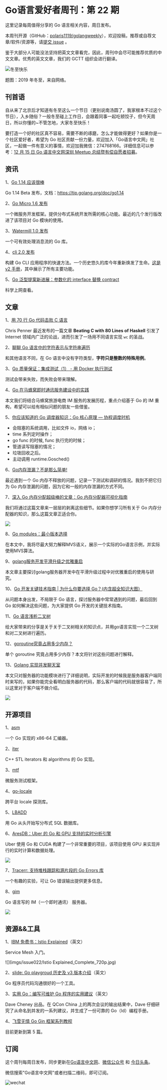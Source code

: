 # Go语言爱好者周刊：第 22 期

这里记录每周值得分享的 Go 语言相关内容，周日发布。

本周刊开源（GitHub：[polaris1119/golangweekly](https://github.com/polaris1119/golangweekly)），欢迎投稿，推荐或自荐文章/软件/资源等，请[提交 issue](https://github.com/polaris1119/golangweekly/issues) 。

鉴于大部分人可能没法坚持把英文文章看完，因此，周刊中会尽可能推荐优质的中文文章。优秀的英文文章，我们的 GCTT 组织会进行翻译。

![冬至快乐](imgs/issue022/cover.png "2019 冬至快乐")

题图：2019 年冬至，来自网络。

## 刊首语

自从来了北京后才知道有冬至这么一个节日（更别说南汤圆了，我家根本不过这个节日），入乡随俗？一般冬至碰上工作日，会跟着同事一起吃顿饺子，但今天周日，所以你懂的~不管怎地，大家冬至快乐！

要打造一个好的社区真不容易，需要不断的琢磨，怎么才能做得更好？如果你是一个社区爱好者，希望为 Go 社区贡献一份力量，欢迎加入「Go语言中文网」社区，一起做一件有意义的事情，欢迎加我微信：274768166。详细信息可以参考：[12 月 15 日 Go 语言中文网深圳 Meetup 总结暨有偿自愿者招募](https://mp.weixin.qq.com/s/NyIXjAgadCbi6wq2HJkkmQ)。

## 资讯

1、[Go 1.14 应该很棒](https://studygolang.com/topics/10612)

Go 1.14 Beta 发布，文档：https://tip.golang.org/doc/go1.14

2、[Go Micro 1.6 发布](https://github.com/micro/go-micro)

一个微服务开发框架。提供分布式系统开发所需的核心功能。最近的几个发行版改进了该项目对 Go 模块的使用。

3、[Watermill 1.0 发布](https://github.com/ThreeDotsLabs/watermill/tree/v1.0.0)

一个可有效处理消息流的 Go 库。

4、[cli 2.0 发布](https://github.com/urfave/cli)

构建 Go CLI 应用程序的快速方法。一个历史悠久的库今年重新焕发了生命。[这是 v2 手册](https://github.com/urfave/cli/blob/master/docs/v2/manual.md)，其中展示了所有主要功能。

5、[Go 泛型提案新进展：参数化的 interface 替换 contract](https://go-review.googlesource.com/c/go/+/187317)

科学上网查看。

## 文章

1、[用 70 行 Go 代码击败 C 语言](https://mp.weixin.qq.com/s/4HCh55eFu-JF9TBbhdsuZg)

Chris Penner 最近发布的一篇文章 **Beating C with 80 Lines of Haskell** 引发了 Internet 领域内广泛的论战，进而引发了一场用不同语言实现 `wc` 的圣战。

2、[聊聊 Go 语言中的字符表示与字符串遍历](https://mp.weixin.qq.com/s/ganVVI2kGMuXIsw6tpSo1A)

和其他语言不同，在 Go 语言中没有字符类型，**字符只是整数的特殊用例**。

3、[Go 质量保证：集成测试（1） - 用 Docker 执行测试](https://mp.weixin.qq.com/s/UYCXp7TrIm4d2cUwi7Un-Q)

测试会带来失败，而失败会带来理解。

4、[Go 在马蜂窝即时通讯服务建设中的实践](https://mp.weixin.qq.com/s/xs6WePLXtIu43bYynsxMWA)

本文我们将结合马蜂窝旅游电商 IM 服务的发展历程，重点介绍基于 Go 的 IM 重构，希望可以给有相似问题的朋友一些借鉴。

5、[你应该知道的 Go 调度器知识：Go 核心原理 — 协程调度时机](https://mp.weixin.qq.com/s/aoZn1JoND252swkwIdOy-Q)

- 会阻塞的系统调用，比如文件 io，网络 io；
- time 系列定时操作；
- go func 的时候, func 执行完的时候；
- 管道读写阻塞的情况；
- 垃圾回收之后。
- 主动调用 runtime.Gosched()

6、[Go内存泄漏？不是那么简单!](https://mp.weixin.qq.com/s/IA14BSTt4FaIIVpg8v5rkg)

最近遇到一个 Go 内存不释放的问题，记录一下测试和调研的情况。我到不把它归为 Go 内存泄漏的问题，因为它和一般的内存泄漏的方式不同。

7、[深入 Go 内存分配超级棒的文章：Go 内存分配器可视化指南](https://mp.weixin.qq.com/s/RYtc5oZ4CmQZouLIcsloDw)

我们将通过这篇文章来一层层的剥离这些细节。如果你想学习所有关于 Go 内存分配器的知识，那么这篇文章正适合你。

![](imgs/issue022/memory.png)

8、[Go modules：最小版本选择](https://mp.weixin.qq.com/s/gDIV6hHcjJ0SCpRZdk2VhQ)

在本文中，我将尽最大努力解释MVS语义，展示一个实际的Go语言示例，并实际使用MVS算法。

9、[golang服务开发平滑升级之优雅重启](https://mp.weixin.qq.com/s/T6Z0jmQxX10mRm5eQTvexg)

本文章主要探讨golang服务器开发中在平滑升级过程中对优雅重启的使用与研究。

10、[Go 开发关键技术指南 | 为什么你要选择 Go？(内含超全知识大图）](https://mp.weixin.qq.com/s/FFVm0f_QQu1tJASzs0Oofw)

从问题本身出发，不局限于 Go 语言，探讨服务器中常常遇到的问题，最后回到 Go 如何解决这些问题，为大家提供 Go 开发的关键技术指南。

11、[Go 语言浅析二叉树](https://segmentfault.com/a/1190000021326471)

给大家带来的分享是关于关于二叉树相关的知识点，并用go语言实现一个二叉树和对二叉树进行遍历。

12、[goroutine究竟占用多少内存？](https://juejin.im/post/5d9ff459f265da5b8a5160f5)

单个 goroutine 究竟占用多少内存？本文将针对这些问题进行解释。

13、[Golang 实现并发聊天室](https://studygolang.com/articles/25502)

本文只对服务器的功能模块进行了详细说明，实际开发的时候我是服务器客户端同时来写的，如果你能完全看明白服务器的代码，那么客户端的代码就很容易了，所以这里对于客户端不做介绍。

![](imgs/issue022/chat.png)

## 开源项目

1、[asm](https://github.com/akyoto/asm)

一个 Go 实现的 x86-64 汇编器。

2、[iter](https://github.com/disksing/iter)

C++ STL iterators 和 algorithms 的 Go 实现。

3、[mtf](https://github.com/smallinsky/mtf)

微服务测试框架。

4、[go-locale](https://github.com/Xuanwo/go-locale)

跨平台 locale 探测库。

5、[LBADD](https://github.com/tomarrell/lbadd)

用 Go 从头开始写分布式 SQL 数据库。

6、[AresDB：Uber 的 Go 和 GPU 支持的实时分析引擎](https://github.com/uber/aresdb)

Uber 使用 Go 和 CUDA 构建了一个非常重要的项目，该项目使用 GPU 来实现并行的实时计算和数据处理。

![](imgs/issue022/aresdb.png)

7、[Tracerr: 支持堆栈跟踪和源片段的 Go Errors 库](https://github.com/ztrue/tracerr)

一个有趣的实验，可让 Go 错误输出提供更多信息。

8、[gim](https://github.com/alberliu/gim)

Go 语言写的 IM（一个即时通讯） 服务器。

![](imgs/issue022/gim.png)

## 资源&&工具

1、[IBM 免费书：Istio Explained](https://wwwstage.ibm.com/account/reg/us-en/signup?formid=urx-33258)（英文）

Service Mesh 入门。

![](imgs/issue022/Istio Explained_Complete_720p.jpg)

2、[slide: Go playgroud 历史及 v3 版本介绍](https://talks.golang.org/2019/playground-v3/playground-v3.slide#1)（英文）

Go 程序员代码沟通很好的一个工具。

3、[实用 Go：编写可维护 Go 程序的实用建议](https://dave.cheney.net/practical-go/presentations/qcon-china.html)（英文）

Dave Cheney 出品。在 QCon China 上的两次会议的输出结果中，Dave 仔细研究了从命名到并发的一系列建议，并生成了一份可靠的 Go（ld）编程手册。

4、[飞雪无情 Go Gin 框架系列教程](https://www.flysnow.org/2019/12/10/golang-gin-quick-start.html)

目前更新到第 5 篇。

## 订阅

这个周刊每周日发布，同步更新在[Go语言中文网](https://studygolang.com/go/weekly)、[微信公众号](https://weixin.sogou.com/weixin?query=Go%E8%AF%AD%E8%A8%80%E4%B8%AD%E6%96%87%E7%BD%91) 和 [今日头条](https://www.toutiao.com/c/user/59903081459/#mid=1586087918877709)。

微信搜索"Go语言中文网"或者扫描二维码，即可订阅。

![wechat](imgs/wechat.png)
